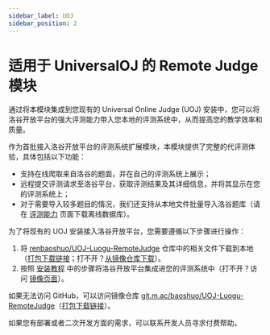 ```yaml
---
sidebar_label: UOJ
sidebar_position: 2
---
```


# 适用于 UniversalOJ 的 Remote Judge 模块

通过将本模块集成到您现有的 Universal Online Judge (UOJ) 安装中，您可以将洛谷开放平台的强大评测能力带入您本地的评测系统中，从而提高您的教学效率和质量。

作为首批接入洛谷开放平台的评测系统扩展模块，本模块提供了完整的代评测体验，具体包括以下功能：

- 支持在线爬取来自洛谷的题面，并在自己的评测系统上展示；
- 远程提交评测请求至洛谷平台，获取评测结果及其详细信息，并将其显示在您的评测系统上；
- 对于需要导入较多题目的情况，我们还支持从本地文件批量导入洛谷题库（请在 [评测能力](../judge/index.md) 页面下载离线数据库）。

为了将现有的 UOJ 安装接入洛谷开放平台，您需要遵循以下步骤进行操作：

1. 将 [renbaoshuo/UOJ-Luogu-RemoteJudge](https://github.com/renbaoshuo/UOJ-Luogu-RemoteJudge) 仓库中的相关文件下载到本地（[打包下载链接](https://github.com/renbaoshuo/UOJ-Luogu-RemoteJudge/archive/refs/heads/master.zip)；打不开？[从镜像仓库下载](https://git.m.ac/baoshuo/UOJ-Luogu-RemoteJudge/archive/master.zip)）。
2. 按照 [安装教程](https://github.com/renbaoshuo/UOJ-Luogu-RemoteJudge/blob/master/INSTALLATION.md) 中的步骤将洛谷开放平台集成进您的评测系统中（打不开？访问 [镜像页面](https://git.m.ac/baoshuo/UOJ-Luogu-RemoteJudge/src/branch/master/INSTALLATION.md)）。

如果无法访问 GitHub，可以访问镜像仓库 [git.m.ac/baoshuo/UOJ-Luogu-RemoteJudge](https://git.m.ac/baoshuo/UOJ-Luogu-RemoteJudge)（[打包下载链接](https://git.m.ac/baoshuo/UOJ-Luogu-RemoteJudge/archive/master.zip)）。

如果您有部署或者二次开发方面的需求，可以联系开发人员寻求付费帮助。

